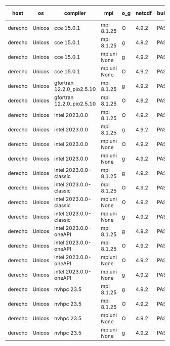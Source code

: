 

| host     | os       | compiler                              | mpi                      | o_g        | netcdf        | build       | u_pass          | u_fail          | s_pass            | s_fail            | e_pass             | e_fail             | nuopc_pass       | nuopc_fail       | artifacts link          |
|----------|----------|---------------------------------------|--------------------------|------------|---------------|-------------|-----------------|-----------------|-------------------|-------------------|--------------------|--------------------|------------------|------------------|-------------------------|
| derecho | Unicos | cce 15.0.1 | mpi 8.1.25  | O | 4.9.2  | PASS | None | None | None | None | None | None | None | None | <a href="https://github.com/esmf-org/esmf-test-artifacts/tree/23cbc7568c12233817a2fed5bc00b54008ecbc93/feature_devList/cce/15.0.1/O/mpi/8.1.25" target="_blank">23cbc75</a> | 
| derecho | Unicos | cce 15.0.1 | mpi 8.1.25  | g | 4.9.2  | PASS | None | None | None | None | None | None | None | None | <a href="https://github.com/esmf-org/esmf-test-artifacts/tree/4e7d619cdb2c4846049e01e32c8838f6ec808ec7/feature_devList/cce/15.0.1/g/mpi/8.1.25" target="_blank">4e7d619</a> | 
| derecho | Unicos | cce 15.0.1 | mpiuni None  | g | 4.9.2  | PASS | None | None | None | None | None | None | None | None | <a href="https://github.com/esmf-org/esmf-test-artifacts/tree/7811186f0230e9139659d8088bc4783ccac85edb/feature_devList/cce/15.0.1/g/mpiuni/None" target="_blank">7811186</a> | 
| derecho | Unicos | cce 15.0.1 | mpiuni None  | O | 4.9.2  | PASS | None | None | None | None | None | None | None | None | <a href="https://github.com/esmf-org/esmf-test-artifacts/tree/f2994d2fdca725d17c3f24fdbd9f520cec4c85d8/feature_devList/cce/15.0.1/O/mpiuni/None" target="_blank">f2994d2</a> | 
| derecho | Unicos | gfortran 12.2.0_pio2.5.10 | mpi 8.1.25  | g | 4.9.2  | PASS | 14080 | 0 | 49 | 0 | 81 | 0 | 47 | 0 | <a href="https://github.com/esmf-org/esmf-test-artifacts/tree/5dadf316f3dfc61d45a9eb2d43d213ea87dc002b/feature_devList/gfortran/12.2.0_pio2.5.10/g/mpi/8.1.25" target="_blank">5dadf31</a> | 
| derecho | Unicos | gfortran 12.2.0_pio2.5.10 | mpi 8.1.25  | O | 4.9.2  | PASS | 14080 | 0 | 49 | 0 | 81 | 0 | 47 | 0 | <a href="https://github.com/esmf-org/esmf-test-artifacts/tree/f9ef86d9fd17536b7e1a1314435f144163da171a/feature_devList/gfortran/12.2.0_pio2.5.10/O/mpi/8.1.25" target="_blank">f9ef86d</a> | 
| derecho | Unicos | intel 2023.0.0 | mpi 8.1.25  | O | 4.9.2  | PASS | 14080 | 0 | 49 | 0 | 81 | 0 | 47 | 0 | <a href="https://github.com/esmf-org/esmf-test-artifacts/tree/a0ccfd09f5d6ac3a6d09e2fb4e21f585852a2802/feature_devList/intel/2023.0.0/O/mpi/8.1.25" target="_blank">a0ccfd0</a> | 
| derecho | Unicos | intel 2023.0.0 | mpi 8.1.25  | g | 4.9.2  | PASS | 14080 | 0 | 49 | 0 | 81 | 0 | 47 | 0 | <a href="https://github.com/esmf-org/esmf-test-artifacts/tree/5cba0a82c52cfed291a0979f3b705aeffbf8c72e/feature_devList/intel/2023.0.0/g/mpi/8.1.25" target="_blank">5cba0a8</a> | 
| derecho | Unicos | intel 2023.0.0 | mpiuni None  | O | 4.9.2  | PASS | 12423 | 0 | 8 | 0 | 44 | 0 | None | None | <a href="https://github.com/esmf-org/esmf-test-artifacts/tree/f93761145b5f7329ba2c35fe4e0aa35ecd8a3ba5/feature_devList/intel/2023.0.0/O/mpiuni/None" target="_blank">f937611</a> | 
| derecho | Unicos | intel 2023.0.0 | mpiuni None  | g | 4.9.2  | PASS | 12423 | 0 | 8 | 0 | 44 | 0 | None | None | <a href="https://github.com/esmf-org/esmf-test-artifacts/tree/6c24b8558da7710d36423a1932e418b376fc3027/feature_devList/intel/2023.0.0/g/mpiuni/None" target="_blank">6c24b85</a> | 
| derecho | Unicos | intel 2023.0.0-classic | mpi 8.1.25  | g | 4.9.2  | PASS | 14080 | 0 | 49 | 0 | 81 | 0 | 47 | 0 | <a href="https://github.com/esmf-org/esmf-test-artifacts/tree/c5dde2241f6649c1b6eec84472087e3b013ef5ba/feature_devList/intel/2023.0.0-classic/g/mpi/8.1.25" target="_blank">c5dde22</a> | 
| derecho | Unicos | intel 2023.0.0-classic | mpi 8.1.25  | O | 4.9.2  | PASS | 14080 | 0 | 49 | 0 | 81 | 0 | 47 | 0 | <a href="https://github.com/esmf-org/esmf-test-artifacts/tree/7a6afe97a86ef8c2cd441c86453af562e90d16a5/feature_devList/intel/2023.0.0-classic/O/mpi/8.1.25" target="_blank">7a6afe9</a> | 
| derecho | Unicos | intel 2023.0.0-classic | mpiuni None  | O | 4.9.2  | PASS | 12423 | 0 | 8 | 0 | 44 | 0 | None | None | <a href="https://github.com/esmf-org/esmf-test-artifacts/tree/f21221d963385bffa5ad98c2557d142bcbccc12b/feature_devList/intel/2023.0.0-classic/O/mpiuni/None" target="_blank">f21221d</a> | 
| derecho | Unicos | intel 2023.0.0-classic | mpiuni None  | g | 4.9.2  | PASS | 12423 | 0 | 8 | 0 | 44 | 0 | None | None | <a href="https://github.com/esmf-org/esmf-test-artifacts/tree/4ea25a05901bd39c867e8bea23dcccf8bb1ca451/feature_devList/intel/2023.0.0-classic/g/mpiuni/None" target="_blank">4ea25a0</a> | 
| derecho | Unicos | intel 2023.0.0-oneAPI | mpi 8.1.25  | g | 4.9.2  | PASS | 14080 | 0 | 49 | 0 | 81 | 0 | 46 | 1 | <a href="https://github.com/esmf-org/esmf-test-artifacts/tree/4f2165e649682fa1e20d7556c0c5d6a784d4fec7/feature_devList/intel/2023.0.0-oneAPI/g/mpi/8.1.25" target="_blank">4f2165e</a> | 
| derecho | Unicos | intel 2023.0.0-oneAPI | mpi 8.1.25  | O | 4.9.2  | PASS | 14080 | 0 | 48 | 1 | 81 | 0 | 37 | 10 | <a href="https://github.com/esmf-org/esmf-test-artifacts/tree/011be072706ed3c6c8a96b51283273a8fac4493f/feature_devList/intel/2023.0.0-oneAPI/O/mpi/8.1.25" target="_blank">011be07</a> | 
| derecho | Unicos | intel 2023.0.0-oneAPI | mpiuni None  | O | 4.9.2  | PASS | 12423 | 0 | 8 | 0 | 44 | 0 | None | None | <a href="https://github.com/esmf-org/esmf-test-artifacts/tree/210c14d8499fce1aba4cf94d1cfa91d0a4453b52/feature_devList/intel/2023.0.0-oneAPI/O/mpiuni/None" target="_blank">210c14d</a> | 
| derecho | Unicos | intel 2023.0.0-oneAPI | mpiuni None  | g | 4.9.2  | PASS | 12423 | 0 | 8 | 0 | 44 | 0 | None | None | <a href="https://github.com/esmf-org/esmf-test-artifacts/tree/fdaa015ffddbf5448ca73cd831ffc9ef45600455/feature_devList/intel/2023.0.0-oneAPI/g/mpiuni/None" target="_blank">fdaa015</a> | 
| derecho | Unicos | nvhpc 23.5 | mpi 8.1.25  | g | 4.9.2  | PASS | None | None | None | None | None | None | None | None | <a href="https://github.com/esmf-org/esmf-test-artifacts/tree/dc2c043909b47f31991cd76ef72109141c7df44b/feature_devList/nvhpc/23.5/g/mpi/8.1.25" target="_blank">dc2c043</a> | 
| derecho | Unicos | nvhpc 23.5 | mpi 8.1.25  | O | 4.9.2  | PASS | None | None | None | None | None | None | None | None | <a href="https://github.com/esmf-org/esmf-test-artifacts/tree/8c99ea5f6e581bfe9b491326b3f9328ea3495f0f/feature_devList/nvhpc/23.5/O/mpi/8.1.25" target="_blank">8c99ea5</a> | 
| derecho | Unicos | nvhpc 23.5 | mpiuni None  | O | 4.9.2  | PASS | 12423 | 0 | 8 | 0 | 44 | 0 | None | None | <a href="https://github.com/esmf-org/esmf-test-artifacts/tree/9c7ac87bff4bd25fa7fc6c9a13b389d9ff25a905/feature_devList/nvhpc/23.5/O/mpiuni/None" target="_blank">9c7ac87</a> | 
| derecho | Unicos | nvhpc 23.5 | mpiuni None  | g | 4.9.2  | PASS | 12423 | 0 | 8 | 0 | 44 | 0 | None | None | <a href="https://github.com/esmf-org/esmf-test-artifacts/tree/2693a48ccdafa807a42998860baa4f5d07715305/feature_devList/nvhpc/23.5/g/mpiuni/None" target="_blank">2693a48</a> | 
